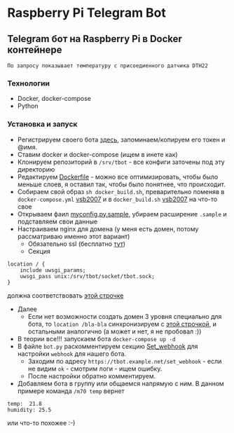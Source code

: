 # Raspberry Pi Telegram Bot

## Telegram бот на Raspberry Pi в Docker контейнере
```
По запросу показывает температуру с присоедиенного датчика DTH22
```

### Технологии
 - Docker, docker-compose
 - Python

### Установка и запуск
 - Регистрируем своего бота [здесь](https://core.telegram.org/bots#3-how-do-i-create-a-bot), запоминаем/копируем его токен и @имя.
 - Ставим docker и docker-compose (ищем в инете как)
 - Клонируем репозиторий в `/srv/tbot` - все конфиги заточены под эту директорию
 - Редактируем [Dockerfile](https://github.com/vsb2007/raspberry_telegram_bot/blob/master/Dockerfile) - можно все оптимизировать, чтобы было меньше слоев, 
я оставил так, чтобы было понятнее, что происходит.
 - Собираем свой образ `sh docker_build.sh`, преварительно поменяв в `docker-compose.yml` [vsb2007](https://github.com/vsb2007/raspberry_telegram_bot/blob/eb46c118f6f6fa0cabf7323a7100e22bac73e74f/docker-compose.yml#L5) 
и в `docker_build.sh` [vsb2007](https://github.com/vsb2007/raspberry_telegram_bot/blob/497bf655755e04479f1314706a1186c5d64d22d5/docker_build.sh#L3) на что-то свое
 - Открываем фаил [myconfig.py.sample](config/myconfig.py.sample), убираем расширение `.sample` и подставляем свои данные
 - Настраиваем nginx для домена (у меня есть домен, потому рассматриваю именно этот вариант)
    * Обязательно ssl (бесплатно [тут](https://letsencrypt.org/))
    * Секция
```
location / {
	include uwsgi_params;
	uwsgi_pass unix:/srv/tbot/socket/tbot.sock;
}
```
должна соответствовать [этой строчке](https://github.com/vsb2007/raspberry_telegram_bot/blob/f2904be2290ce14fd414bc5954cfbd771170c50a/app/tbot.ini#L7)

 - Далее
    * Если нет возможности создать домен 3 уровня специально для бота, то `location /bla-bla` синхронизируем с [этой строчкой](https://github.com/vsb2007/raspberry_telegram_bot/blob/b89f186550285efe4b8b71708fcea555098a7387/bot.py#L66),
    и остальными аналогично (а может и нет, я не пробовал :))
 - В теории все!!! запускаем бота `docker-compose up -d`
 - В файле `bot.py` раскомментируем секцию [Set_webhook](https://github.com/vsb2007/raspberry_telegram_bot/blob/497bf655755e04479f1314706a1186c5d64d22d5/bot.py#L114)
для настройки `webhook` для нашего бота. 
    * Заходим по адресу `https://tbot.example.net/set_webhook` - если не видим `ok` - смотрим логи - ищем ошибку.
    * После настройки обратно комментируем.
 - Добавляем бота в группу или общаемся напрямую с ним. В данном примере команда `/m70 temp` вернет
```
temp:  21.8
humidity: 25.5
```
или что-то похожее :-)


